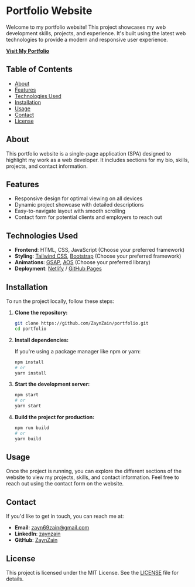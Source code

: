 # Portfolio Website

Welcome to my portfolio website! This project showcases my web development skills, projects, and experience. It's built using the latest web technologies to provide a modern and responsive user experience.

**[Visit My Portfolio](https://zaynzainpersonalportfolio.on.drv.tw/www.zaynzaininfo.com/)**

## Table of Contents

- [About](#about)
- [Features](#features)
- [Technologies Used](#technologies-used)
- [Installation](#installation)
- [Usage](#usage)
- [Contact](#contact)
- [License](#license)

## About

This portfolio website is a single-page application (SPA) designed to highlight my work as a web developer. It includes sections for my bio, skills, projects, and contact information.

## Features

- Responsive design for optimal viewing on all devices
- Dynamic project showcase with detailed descriptions
- Easy-to-navigate layout with smooth scrolling
- Contact form for potential clients and employers to reach out

## Technologies Used

- **Frontend**: HTML, CSS, JavaScript (Choose your preferred framework)
- **Styling**: [Tailwind CSS](https://tailwindcss.com/), [Bootstrap](https://getbootstrap.com/) (Choose your preferred framework)
- **Animations**: [GSAP](https://greensock.com/gsap/), [AOS](https://michalsnik.github.io/aos/) (Choose your preferred library)
- **Deployment**: [Netlify](https://www.netlify.com/) / [GitHub Pages](https://pages.github.com/)

## Installation

To run the project locally, follow these steps:

1. **Clone the repository:**

    ```bash
    git clone https://github.com/ZaynZain/portfolio.git
    cd portfolio
    ```

2. **Install dependencies:**

    If you're using a package manager like npm or yarn:

    ```bash
    npm install
    # or
    yarn install
    ```

3. **Start the development server:**

    ```bash
    npm start
    # or
    yarn start
    ```

4. **Build the project for production:**

    ```bash
    npm run build
    # or
    yarn build
    ```

## Usage

Once the project is running, you can explore the different sections of the website to view my projects, skills, and contact information. Feel free to reach out using the contact form on the website.

## Contact

If you'd like to get in touch, you can reach me at:

- **Email**: [zayn69zain@gmail.com](mailto:zayn69zain@gmail.com)
- **LinkedIn**: [zaynzain](https://www.linkedin.com/in/zaynzain)
- **GitHub**: [ZaynZain](https://github.com/ZaynZain)

## License

This project is licensed under the MIT License. See the [LICENSE](LICENSE) file for details.
